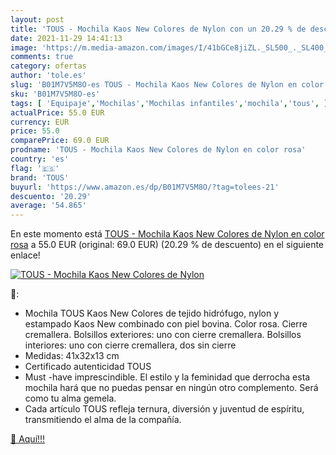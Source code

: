 ```yaml
---
layout: post
title: 'TOUS - Mochila Kaos New Colores de Nylon con un 20.29 % de descuento'
date: 2021-11-29 14:41:13
image: 'https://m.media-amazon.com/images/I/41bGCe8jiZL._SL500_._SL400_.jpg'
comments: true
category: ofertas
author: 'tole.es'
slug: 'B01M7V5M8O-es TOUS - Mochila Kaos New Colores de Nylon en color rosa'
sku: 'B01M7V5M8O-es'
tags: [ 'Equipaje','Mochilas','Mochilas infantiles','mochila','tous', ]
actualPrice: 55.0 EUR
currency: EUR
price: 55.0
comparePrice: 69.0 EUR
prodname: 'TOUS - Mochila Kaos New Colores de Nylon en color rosa'
country: 'es'
flag: '🇪🇸'
brand: 'TOUS'
buyurl: 'https://www.amazon.es/dp/B01M7V5M8O/?tag=tolees-21'
descuento: '20.29'
average: '54.865'
---
```


En este momento está [TOUS - Mochila Kaos New Colores de Nylon en color rosa](https://www.amazon.es/dp/B01M7V5M8O/?tag=tolees-21) a 55.0 EUR (original: 69.0 EUR) (20.29 %  de descuento) en el siguiente enlace!

[![TOUS - Mochila Kaos New Colores de Nylon](https://m.media-amazon.com/images/I/41bGCe8jiZL._SL500_._SL400_.jpg)](https://www.amazon.es/dp/B01M7V5M8O/?tag=tolees-21)

🔎:

- Mochila TOUS Kaos New Colores de tejido hidrófugo, nylon y estampado Kaos New combinado con piel bovina. Color rosa. Cierre cremallera. Bolsillos exteriores: uno con cierre cremallera. Bolsillos interiores: uno con cierre cremallera, dos sin cierre
- Medidas: 41x32x13 cm
- Certificado autenticidad TOUS
- Must -have imprescindible. El estilo y la feminidad que derrocha esta mochila hará que no puedas pensar en ningún otro complemento. Será como tu alma gemela.
- Cada artículo TOUS refleja ternura, diversión y juventud de espíritu, transmitiendo el alma de la compañía.

[🛒 Aquí!!!](https://www.amazon.es/dp/B01M7V5M8O/?tag=tolees-21)
